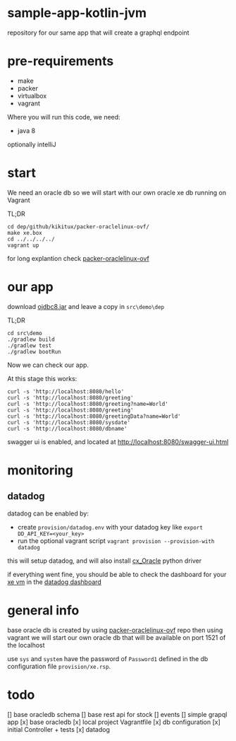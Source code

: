 # sample-app-kotlin-jvm

repository for our same app that will create a graphql endpoint

# pre-requirements
- make
- packer
- virtualbox
- vagrant

Where you will run this code, we need:
- java 8

optionally intelliJ

# start
We need an oracle db so we will start with our own oracle xe db running on Vagrant

TL;DR

```
cd dep/github/kikitux/packer-oraclelinux-ovf/
make xe.box
cd ../../../../
vagrant up
```
for long explantion check [packer-oraclelinux-ovf](https://github.com/kikitux/packer-oraclelinux-ovf)

# our app

download [ojdbc8.jar](http://www.oracle.com/technetwork/database/features/jdbc/jdbc-ucp-122-3110062.html) and leave a copy in `src\demo\dep`

TL;DR

```
cd src\demo
./gradlew build
./gradlew test
./gradlew bootRun 
```

Now we can check our app.

At this stage this works:

```
curl -s 'http://localhost:8080/hello'
curl -s 'http://localhost:8080/greeting'
curl -s 'http://localhost:8080/greeting?name=World'
curl -s 'http://localhost:8080/greeting'
curl -s 'http://localhost:8080/greetingData?name=World'
curl -s 'http://localhost:8080/sysdate'
curl -s 'http://localhost:8080/dbname'
```

swagger ui is enabled, and located at [http://localhost:8080/swagger-ui.html](http://localhost:8080/swagger-ui.html)

# monitoring

## datadog

datadog can be enabled by:
- create `provision/datadog.env` with your datadog key like `export DD_API_KEY=<your_key>`
- run the optional vagrant script `vagrant provision --provision-with datadog`

this will setup datadog, and will also install [cx_Oracle](https://oracle.github.io/python-cx_Oracle) python driver

if everything went fine, you should be able to check the dashboard for your [xe vm](https://app.datadoghq.com/dash/host_name/xe?page=0&live=4h) in the [datadog dashboard](https://app.datadoghq.com)

# general info

base oracle db is created by using [packer-oraclelinux-ovf](https://github.com/kikitux/packer-oraclelinux-ovf) repo
then using vagrant we will start our own oracle db that will be available on port 1521 of the localhost

use `sys` and `system` have the password of `Password1` defined in the db configuration file `provision/xe.rsp`.

# todo
[] base oracledb schema
[] base rest api for stock
[] events
[] simple grapql app
[x] base oracledb
[x] local project Vagrantfile
[x] db configuration
[x] initial Controller + tests
[x] datadog
